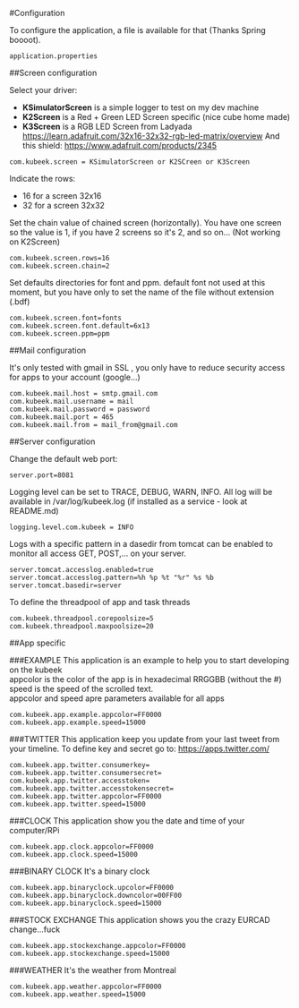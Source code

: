 #Configuration

To configure the application, a file is available for that (Thanks Spring boooot).

```
application.properties
```

##Screen configuration

Select your driver: <br/>
+ **KSimulatorScreen** is a simple logger to test on my dev machine<br/>
+ **K2Screen** is a Red + Green LED Screen specific (nice cube home made)<br/>
+ **K3Screen** is a RGB LED Screen from Ladyada <br/> https://learn.adafruit.com/32x16-32x32-rgb-led-matrix/overview
And this shield: https://www.adafruit.com/products/2345

```
com.kubeek.screen = KSimulatorScreen or K2SCreen or K3Screen
```

Indicate the rows: <br/>
+ 16 for a screen 32x16
+ 32 for a screen 32x32<br/>

Set the chain value of chained screen (horizontally). You have one screen so the value is 1, if you have 2 screens so it's 2, and so on...
(Not working on K2Screen)
```
com.kubeek.screen.rows=16
com.kubeek.screen.chain=2
```

Set defaults directories for font and ppm. default font not used at this moment, but you have only to set the name of the file without extension (.bdf)
```
com.kubeek.screen.font=fonts
com.kubeek.screen.font.default=6x13
com.kubeek.screen.ppm=ppm
```

##Mail configuration

It's only tested with gmail in SSL , you only have to reduce security access for apps to your account (google...)

```
com.kubeek.mail.host = smtp.gmail.com
com.kubeek.mail.username = mail
com.kubeek.mail.password = password
com.kubeek.mail.port = 465
com.kubeek.mail.from = mail_from@gmail.com
```

##Server configuration

Change the default web port: <br/>
```
server.port=8081
```


Logging level can be set to TRACE, DEBUG, WARN, INFO. All log will be available in /var/log/kubeek.log (if installed as a service - look at README.md)

```
logging.level.com.kubeek = INFO
```
Logs with a specific pattern in a dasedir from tomcat can be enabled to monitor all access GET, POST,... on your server.
```
server.tomcat.accesslog.enabled=true
server.tomcat.accesslog.pattern=%h %p %t "%r" %s %b
server.tomcat.basedir=server
```

To define the threadpool of app and task threads
```
com.kubeek.threadpool.corepoolsize=5
com.kubeek.threadpool.maxpoolsize=20
```

##App specific

###EXAMPLE
This application is an example to help you to start developing on the kubeek<br/>
appcolor is the color of the app is in hexadecimal RRGGBB (without the #)<br/>
speed is the speed of the scrolled text.<br/>
appcolor and speed apre parameters available for all apps
```
com.kubeek.app.example.appcolor=FF0000
com.kubeek.app.example.speed=15000
```

###TWITTER
This application keep you update from your last tweet from your timeline. To define key and secret go to: https://apps.twitter.com/
```
com.kubeek.app.twitter.consumerkey=
com.kubeek.app.twitter.consumersecret=
com.kubeek.app.twitter.accesstoken=
com.kubeek.app.twitter.accesstokensecret=
com.kubeek.app.twitter.appcolor=FF0000
com.kubeek.app.twitter.speed=15000
```

###CLOCK
This application show you the date and time of your computer/RPi
```
com.kubeek.app.clock.appcolor=FF0000
com.kubeek.app.clock.speed=15000
```
###BINARY CLOCK
It's a binary clock
```
com.kubeek.app.binaryclock.upcolor=FF0000
com.kubeek.app.binaryclock.downcolor=00FF00
com.kubeek.app.binaryclock.speed=15000
```
###STOCK EXCHANGE
This application shows you the crazy EURCAD change...fuck

```
com.kubeek.app.stockexchange.appcolor=FF0000
com.kubeek.app.stockexchange.speed=15000
```
###WEATHER
It's the weather from Montreal
```
com.kubeek.app.weather.appcolor=FF0000
com.kubeek.app.weather.speed=15000
```